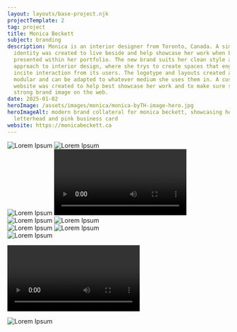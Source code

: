 ```yaml
---
layout: layouts/base-project.njk
projectTemplate: 2
tag: project
title: Monica Beckett
subject: branding
description: Monica is an interior designer from Toronto, Canada. A simple brand
  identity was created to live beside and help showcase her work when being
  presented within her portfolio. The new brand suits her clean style and
  approach to interior design, where she trys to create spaces that engage and
  incite interaction from its users. The logotype and layouts created are
  modular and can be adapted to whatever medium she uses them in. A custom
  website was created to help best showcase her work and to make sure she has a
  strong brand image on the web.
date: 2025-01-02
heroImage: /assets/images/monica/monica-byTH-image-hero.jpg
heroImageAlt: modern brand collateral for monica beckett, showcasing her logo on
  letterhead and pink business card
website: https://monicabeckett.ca
---
```

<img src="/assets/images/monica/monica-byTH-image-1.png" alt="Lorem Ipsum">

<img src="/assets/images/monica/monica-byTH-image-2.png" alt="Lorem Ipsum">

<div class="two-col">
    <img src="/assets/images/monica/monica-byTH-image-3.png" alt="Lorem Ipsum">
    <video src="/assets/images/monica/monica-byTH-image-4.mp4" type="video/mp4" autoplay loop></video>
</div>

<img src="/assets/images/monica/monica-byTH-image-5.jpg" alt="Lorem Ipsum">

<img src="/assets/images/monica/monica-byTH-image-6.jpg" alt="Lorem Ipsum">

<div class="two-col">
    <img src="/assets/images/monica/monica-byTH-image-7.jpg" alt="Lorem Ipsum">
    <img src="/assets/images/monica/monica-byTH-image-8.jpg" alt="Lorem Ipsum">
</div>

<img src="/assets/images/monica/monica-byTH-image-9.jpg" alt="Lorem Ipsum">

<video src="/assets/images/monica/monica-byTH-image-10.mp4" type="video/mp4" autoplay loop></video>

<img src="/assets/images/monica/monica-byTH-image-11.jpg" alt="Lorem Ipsum">
